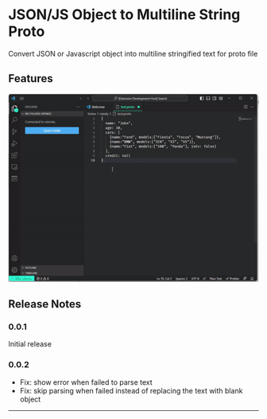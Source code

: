 # JSON/JS Object to Multiline String Proto

Convert JSON or Javascript object into multiline stringified text for proto file

## Features

![Stringify multiline proto from JSON](https://github.com/riandy-dimas/json-proto-stringify/blob/master/gif/json-js-object-stringified-proto.gif)

## Release Notes

### 0.0.1

Initial release

### 0.0.2

- Fix: show error when failed to parse text
- Fix: skip parsing when failed instead of replacing the text with blank object

---
